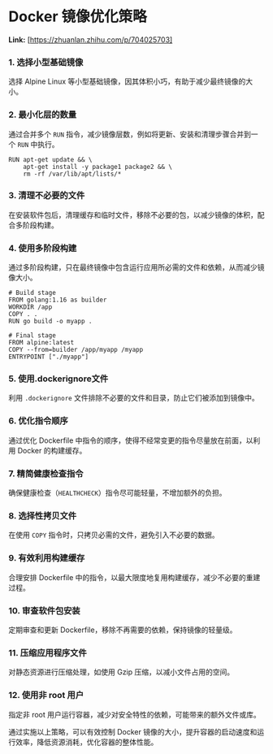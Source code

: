 # Docker 镜像优化策略



 **Link:** [https://zhuanlan.zhihu.com/p/704025703]

### 1. 选择小型基础镜像  

选择 Alpine Linux 等小型基础镜像，因其体积小巧，有助于减少最终镜像的大小。

### 2. 最小化层的数量  

通过合并多个 `RUN` 指令，减少镜像层数，例如将更新、安装和清理步骤合并到一个 `RUN` 中执行。

```
RUN apt-get update && \
    apt-get install -y package1 package2 && \
    rm -rf /var/lib/apt/lists/*
```
### 3. 清理不必要的文件  

在安装软件包后，清理缓存和临时文件，移除不必要的包，以减少镜像的体积，配合多阶段构建。

### 4. 使用多阶段构建  

通过多阶段构建，只在最终镜像中包含运行应用所必需的文件和依赖，从而减少镜像大小。

```
# Build stage
FROM golang:1.16 as builder
WORKDIR /app
COPY . .
RUN go build -o myapp .
​
# Final stage
FROM alpine:latest
COPY --from=builder /app/myapp /myapp
ENTRYPOINT ["./myapp"]
```
### 5. 使用.dockerignore文件  

利用 `.dockerignore` 文件排除不必要的文件和目录，防止它们被添加到镜像中。

### 6. 优化指令顺序  

通过优化 Dockerfile 中指令的顺序，使得不经常变更的指令尽量放在前面，以利用 Docker 的构建缓存。

### 7. 精简健康检查指令  

确保健康检查（`HEALTHCHECK`）指令尽可能轻量，不增加额外的负担。

### 8. 选择性拷贝文件  

在使用 `COPY` 指令时，只拷贝必需的文件，避免引入不必要的数据。

### 9. 有效利用构建缓存  

合理安排 Dockerfile 中的指令，以最大限度地复用构建缓存，减少不必要的重建过程。

### 10. 审查软件包安装  

定期审查和更新 Dockerfile，移除不再需要的依赖，保持镜像的轻量级。

### 11. 压缩应用程序文件  

对静态资源进行压缩处理，如使用 Gzip 压缩，以减小文件占用的空间。

### 12. 使用非 root 用户  

指定非 root 用户运行容器，减少对安全特性的依赖，可能带来的额外文件或库。

通过实施以上策略，可以有效控制 Docker 镜像的大小，提升容器的启动速度和运行效率，降低资源消耗，优化容器的整体性能。

